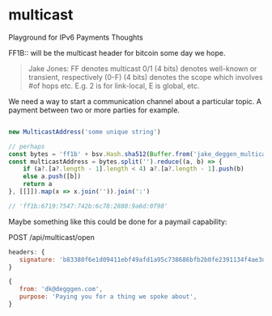 # multicast
Playground for IPv6 Payments Thoughts

FF1B:: will be the multicast header for bitcoin some day we hope. 

> Jake Jones:
> FF denotes multicast
> 0/1 (4 bits) denotes well-known or transient, respectively
> (0-F) (4 bits) denotes the scope which involves #of hops etc. E.g. 2 is for link-local, E is global, etc.

We need a way to start a communication channel about a particular topic. A payment between two or more parties for example.

```javascript

new MulticastAddress('some unique string')

// perhaps
const bytes = 'ff1b' + bsv.Hash.sha512(Buffer.from('jake_deggen_multicast' + crypto.randomBytes(4).toString('hex'))).slice(0,14).toString('hex')
const multicastAddress = bytes.split('').reduce((a, b) => {
    if (a?.[a?.length - 1].length < 4) a?.[a?.length - 1].push(b)
    else a.push([b])
    return a
}, [[]]).map(x => x.join('')).join(':')

// 'ff1b:6719:7547:742b:6c78:2880:9a6d:0f98'

```

Maybe something like this could be done for a paymail capability:

POST /api/multicast/open
```javascript
headers: {
   signature: 'b83380f6e1d09411ebf49afd1a95c738686bfb2b0fe2391134f4ae3d6d77b78a'
}

{
   from: 'dk@degggen.com',
   purpose: 'Paying you for a thing we spoke about',
}
```
